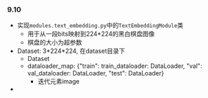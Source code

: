 ### 9.10
+ 实现`modules.text_embedding.py`中的`TextEmbeddingModule`类
  + 用于从一段bits映射到224*224的黑白棋盘图像
  + 棋盘的大小为超参数
+ Dataset: 3\*224\*224, 在dataset目录下
  + Dataset
  + dataloader_map: {"train": train_dataloader: DataLoader, "val": val_dataloader: DataLoader, "test": DataLoader}
    + 迭代元素image
+ 